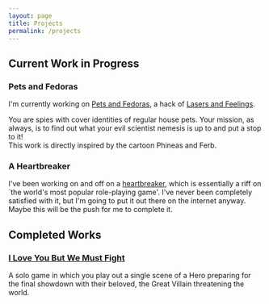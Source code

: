 ```yaml
---
layout: page
title: Projects
permalink: /projects
---
```


## Current Work in Progress

### Pets and Fedoras
I'm currently working on [Pets and Fedoras](projects/pets-and-fedoras), a hack of [Lasers and Feelings](https://johnharper.itch.io/lasers-feelings).

You are spies with cover identities of regular house pets.  Your mission, as always, is to find out what your evil scientist nemesis is up to and put a stop to it!  
This work is directly inspired by the cartoon Phineas and Ferb.

### A Heartbreaker
I've been working on and off on a [heartbreaker](projects/heartbreaker), which is essentially a riff on `the world's most popular role-playing game'. I've never been completely satisfied with it, but I'm going to put it out there on the internet anyway. Maybe this will be the push for me to complete it.

## Completed Works

### [I Love You But We Must Fight](projects/i-love-you-but-we-must-fight)

A solo game in which you play out a single scene of a Hero preparing for the final showdown with their beloved, the Great Villain threatening the world.